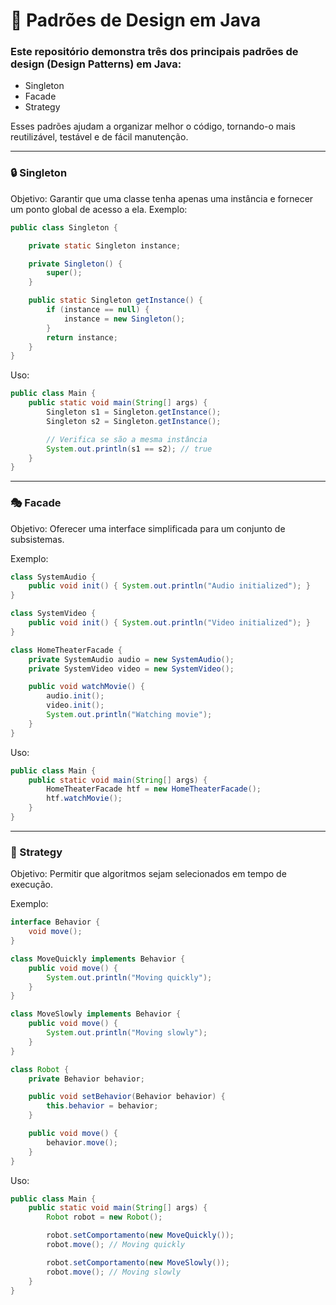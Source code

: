 # 🧠 Padrões de Design em Java
### Este repositório demonstra três dos principais padrões de design (Design Patterns) em Java:
- Singleton
- Facade
- Strategy

Esses padrões ajudam a organizar melhor o código, tornando-o mais reutilizável, testável e de fácil manutenção.

---

### 🔒 Singleton
Objetivo:
Garantir que uma classe tenha apenas uma instância e fornecer um ponto global de acesso a ela.
Exemplo:

```java
public class Singleton {

    private static Singleton instance;

    private Singleton() {
        super();
    }

    public static Singleton getInstance() {
        if (instance == null) {
            instance = new Singleton();
        }
        return instance;
    }
}
```

Uso:
```java
public class Main {
    public static void main(String[] args) {
        Singleton s1 = Singleton.getInstance();
        Singleton s2 = Singleton.getInstance();

        // Verifica se são a mesma instância
        System.out.println(s1 == s2); // true
    }
}
```

---

### 🎭 Facade
Objetivo:
Oferecer uma interface simplificada para um conjunto de subsistemas.

Exemplo:
```java
class SystemAudio {
    public void init() { System.out.println("Audio initialized"); }
}

class SystemVideo {
    public void init() { System.out.println("Video initialized"); }
}

class HomeTheaterFacade {
    private SystemAudio audio = new SystemAudio();
    private SystemVideo video = new SystemVideo();

    public void watchMovie() {
        audio.init();
        video.init();
        System.out.println("Watching movie");
    }
}

```
Uso:
```java
public class Main {
    public static void main(String[] args) {
        HomeTheaterFacade htf = new HomeTheaterFacade();
        htf.watchMovie();
    }
}

```

---

### 🧩 Strategy
Objetivo:
Permitir que algoritmos sejam selecionados em tempo de execução.

Exemplo:
```java
interface Behavior {
    void move();
}

class MoveQuickly implements Behavior {
    public void move() {
        System.out.println("Moving quickly");
    }
}

class MoveSlowly implements Behavior {
    public void move() {
        System.out.println("Moving slowly");
    }
}

class Robot {
    private Behavior behavior;

    public void setBehavior(Behavior behavior) {
        this.behavior = behavior;
    }

    public void move() {
        behavior.move();
    }
}

```
Uso:
```java
public class Main {
    public static void main(String[] args) {
        Robot robot = new Robot();

        robot.setComportamento(new MoveQuickly());
        robot.move(); // Moving quickly

        robot.setComportamento(new MoveSlowly());
        robot.move(); // Moving slowly
    }
}

```
